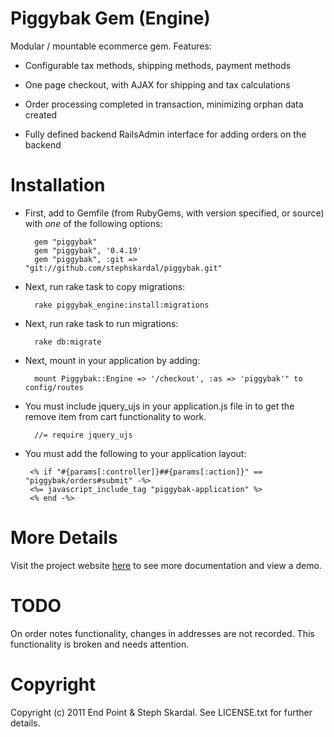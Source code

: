 Piggybak Gem (Engine)
========

Modular / mountable ecommerce gem. Features:

* Configurable tax methods, shipping methods, payment methods

* One page checkout, with AJAX for shipping and tax calculations

* Order processing completed in transaction, minimizing orphan data created 

* Fully defined backend RailsAdmin interface for adding orders on the backend

Installation
========

* First, add to Gemfile (from RubyGems, with version specified, or source) with *one* of the following options:
    
        gem "piggybak"
        gem "piggybak", '0.4.19'
        gem "piggybak", :git => "git://github.com/stephskardal/piggybak.git"
 
* Next, run rake task to copy migrations:

        rake piggybak_engine:install:migrations

* Next, run rake task to run migrations:

        rake db:migrate

* Next, mount in your application by adding:

        mount Piggybak::Engine => '/checkout', :as => 'piggybak'" to config/routes

* You must include jquery_ujs in your application.js file in to get the remove item from cart functionality to work.

        //= require jquery_ujs

* You must add the following to your application layout:

       <% if "#{params[:controller]}##{params[:action]}" == "piggybak/orders#submit" -%>
       <%= javascript_include_tag "piggybak-application" %>
       <% end -%>

More Details
========

Visit the project website [here][project-website] to see more documentation and view a demo.

[project-website]: http://www.piggybak.org/

TODO
========

On order notes functionality, changes in addresses are not recorded. This functionality is broken and needs attention.

Copyright
========

Copyright (c) 2011 End Point & Steph Skardal. See LICENSE.txt for further details.
